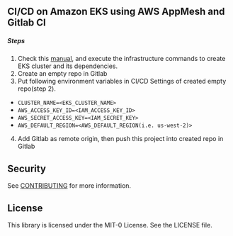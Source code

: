 ## CI/CD on Amazon EKS using AWS AppMesh and Gitlab CI

##### Steps
1. Check this [manual](infra/README.md), and execute the infrastructure commands to create EKS cluster and its dependencies.
2. Create an empty repo in Gitlab
3. Put following environment variables in CI/CD Settings of created empty repo(step 2).

- `CLUSTER_NAME=<EKS_CLUSTER_NAME>`
- `AWS_ACCESS_KEY_ID=<IAM_ACCESS_KEY_ID>`
- `AWS_SECRET_ACCESS_KEY=<IAM_SECRET_KEY>`
- `AWS_DEFAULT_REGION=<AWS_DEFAULT_REGION(i.e. us-west-2)>`
  
4. Add Gitlab as remote origin, then push this project into created repo in Gitlab 

## Security

See [CONTRIBUTING](CONTRIBUTING.md#security-issue-notifications) for more information.

## License

This library is licensed under the MIT-0 License. See the LICENSE file.

